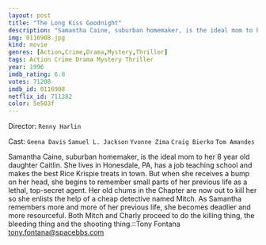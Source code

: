 ```yaml
---
layout: post
title: "The Long Kiss Goodnight"
description: "Samantha Caine, suburban homemaker, is the ideal mom to her 8 year old daughter Caitlin. She lives in Honesdale, PA, has a job teaching school and makes the best Rice Krispie treats in town. But when she receives a bump on her head, she begins to remember small parts of her previous life as a lethal, top-secret agent. Her old chums in the Chapter are now out to kill her so she enlists the help of a cheap detective named Mitch. As Samantha remembers more and more of her previous life, she becomes deadlier and more resourceful. Both Mitch and Charly proceed to do the killing thing, .."
img: 0116908.jpg
kind: movie
genres: [Action,Crime,Drama,Mystery,Thriller]
tags: Action Crime Drama Mystery Thriller 
year: 1996
imdb_rating: 6.8
votes: 71208
imdb_id: 0116908
netflix_id: 711282
color: 5e503f
---
```

Director: `Renny Harlin`  

Cast: `Geena Davis` `Samuel L. Jackson` `Yvonne Zima` `Craig Bierko` `Tom Amandes` 

Samantha Caine, suburban homemaker, is the ideal mom to her 8 year old daughter Caitlin. She lives in Honesdale, PA, has a job teaching school and makes the best Rice Krispie treats in town. But when she receives a bump on her head, she begins to remember small parts of her previous life as a lethal, top-secret agent. Her old chums in the Chapter are now out to kill her so she enlists the help of a cheap detective named Mitch. As Samantha remembers more and more of her previous life, she becomes deadlier and more resourceful. Both Mitch and Charly proceed to do the killing thing, the bleeding thing and the shooting thing.::Tony Fontana <tony.fontana@spacebbs.com>